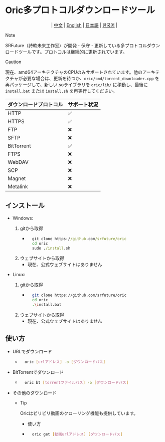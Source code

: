 # Oric多プロトコルダウンロードツール
<div align="center">

| [中文](../CN/README.md) | [English](../EN/README.md) | [日本語](../JA/README.md) | [한국어](../KO/README.md) |

</div>

> [!NOTE]
> SRFuture（詩軟未来工作室）が開発・保守・更新している多プロトコルダウンロードツールです。プロトコルは継続的に更新されています。

> [!CAUTION]
> 現在、amd64アーキテクチャのCPUのみサポートされています。他のアーキテクチャが必要な場合は、更新を待つか、`oric/cmd/torrent_downloader.cpp` を再パッケージして、新しい.soライブラリを `oric/lib/` に移動し、最後に `install.bat` または `install.sh` を再実行してください。

| ダウンロードプロトコル | サポート状況 |
|----------------------|--------------|
| HTTP                 | ✅           |
| HTTPS                | ✅           |
| FTP                  | ❌           |
| SFTP                 | ❌           |
| BitTorrent           | ✅           |
| FTPS                 | ❌           |
| WebDAV               | ❌           |
| SCP                  | ❌           |
| Magnet               | ❌           |
| Metalink             | ❌           |

## インストール

- Windows:
    1. gitから取得
        - ```cmd
            git clone https://github.com/srfuture/oric
            cd oric
            sudo ./install.sh
    2. ウェブサイトから取得
        - 現在、公式ウェブサイトはありません

- Linux:
    1. gitから取得
        - ```bash
            git clone https://github.com/srfuture/oric
            cd oric
            .\install.bat
    2. ウェブサイトから取得
        - 現在、公式ウェブサイトはありません

## 使い方

- URLでダウンロード

    - ```bash
        oric [urlアドレス] -o [ダウンロードパス]
- BitTorrentでダウンロード

    - ```bash
        oric bt [torrentファイルパス] -o [ダウンロードパス]
- その他のダウンロード

    - > [!TIP]
        > Oricはビリビリ動画のクローリング機能も提供しています。
    
        - 使い方
        - ``` bash
            oric get [動画urlアドレス] [ダウンロードパス]
